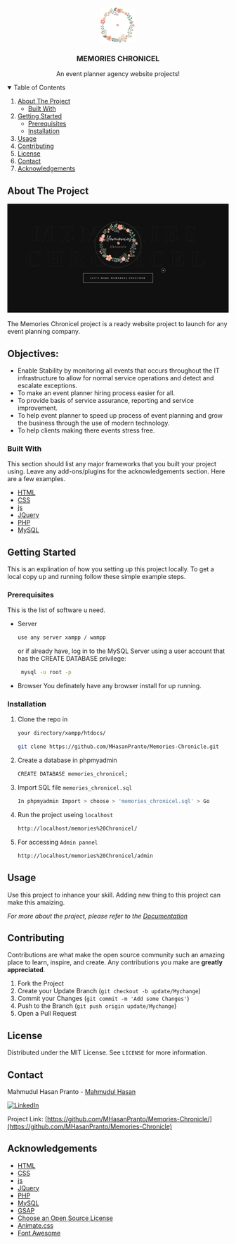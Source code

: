 <!--
*** Hi I'm Mahmudul Hasan Pranto
*** Thanks for checking out this Project. If you have a suggestion
*** that would make this better, please fork the repo and create a pull request
*** Thanks again! :D
-->



<br />
<p align="center">
  <a href="https://github.com/MHasanPranto/Memories-Chronicle">
    <img src="./logo.png" alt="Logo" width="80" height="80">
  </a>

  <h3 align="center">MEMORIES CHRONICEL</h3>

  <p align="center">
    An event planner agency website projects!
  </p>
</p>

<details open="open">
  <summary>Table of Contents</summary>
  <ol>
    <li>
      <a href="#about-the-project">About The Project</a>
      <ul>
        <li><a href="#built-with">Built With</a></li>
      </ul>
    </li>
    <li>
      <a href="#getting-started">Getting Started</a>
      <ul>
        <li><a href="#prerequisites">Prerequisites</a></li>
        <li><a href="#installation">Installation</a></li>
      </ul>
    </li>
    <li><a href="#usage">Usage</a></li>   
    <li><a href="#contributing">Contributing</a></li>
    <li><a href="#license">License</a></li>
    <li><a href="#contact">Contact</a></li>
    <li><a href="#acknowledgements">Acknowledgements</a></li>
  </ol>
</details>


## About The Project

![website-screenshot]

The Memories Chronicel project is a ready website project to launch for any event planning company.
## Objectives:

 * Enable Stability by monitoring all events that occurs throughout the IT infrastructure to allow for normal service operations and detect and escalate exceptions.
 * To make an event planner hiring process easier for all.
 * To provide basis of service assurance, reporting and service improvement.
 * To help event planner to speed up process of event planning and grow the business through the use of modern technology.
 * To help clients making there events stress free.


### Built With

This section should list any major frameworks that you built your project using. Leave any add-ons/plugins for the acknowledgements section. Here are a few examples.
* [HTML](https://www.w3schools.com/html/)
* [CSS](https://www.w3schools.com/css/)
* [js](https://www.w3schools.com/js/)
* [JQuery](https://jquery.com)
* [PHP](https://www.w3schools.com/php/)
* [MySQL](https://mysqltutorial.org)


## Getting Started

This is an explination of how you setting up this project locally.
To get a local copy up and running follow these simple example steps.

### Prerequisites

This is the list of software u need.
* Server
  ```sh
  use any server xampp / wampp
  ```
  or if already have, log in to the MySQL Server using a user account that has the CREATE DATABASE privilege:
  ```sh
   mysql -u root -p
   ```
* Browser
  You definately have any browser install for up running.

### Installation

1. Clone the repo in
   ```sh
   your directory/xampp/htdocs/
   ```
   ```sh
   git clone https://github.com/MHasanPranto/Memories-Chronicle.git
   ```
2. Create a database in phpmyadmin
   ```sh
   CREATE DATABASE memories_chronicel;
   ```
3. Import SQL file `memories_chronicel.sql`
   ```sh
   In phpmyadmin Import > choose > 'memories_chronicel.sql' > Go
   ```
4. Run the project useing `localhost`
   ```sh
   http://localhost/memories%20Chronicel/
   ```
5. For accessing `Admin pannel`
   ```sh
   http://localhost/memories%20Chronicel/admin
   ```

## Usage

Use this project to inhance your skill. Adding new thing to this project can make this amaizing.

_For more about the project, please refer to the [Documentation](https://drive.google.com/file/d/1DH1VQevxy9yHPPUkajDlRPPQh-N_riUK/view?ths=true)_


## Contributing

Contributions are what make the open source community such an amazing place to learn, inspire, and create. Any contributions you make are **greatly appreciated**.

1. Fork the Project
2. Create your Update Branch (`git checkout -b update/Mychange`)
3. Commit your Changes (`git commit -m 'Add some Changes'`)
4. Push to the Branch (`git push origin update/Mychange`)
5. Open a Pull Request


## License

Distributed under the MIT License. See `LICENSE` for more information.

## Contact

Mahmudul Hasan Pranto - [Mahmudul Hasan](https://www.linkedin.com/in/mahmudul-hasan-47124b172/) 

[![LinkedIn][linkedin-shield]][linkedin-url]

Project Link: [https://github.com/MHasanPranto/Memories-Chronicle/](https://github.com/MHasanPranto/Memories-Chronicle)




## Acknowledgements
* [HTML](https://www.w3schools.com/html/)
* [CSS](https://www.w3schools.com/css/)
* [js](https://www.w3schools.com/js/)
* [JQuery](https://jquery.com)
* [PHP](https://www.w3schools.com/php/)
* [MySQL](https://mysqltutorial.org)
* [GSAP](https://greensock.com/gsap/)
* [Choose an Open Source License](https://choosealicense.com)
* [Animate.css](https://daneden.github.io/animate.css)
* [Font Awesome](https://fontawesome.com)



[linkedin-shield]: https://img.shields.io/badge/-LinkedIn-black.svg?style=for-the-badge&logo=linkedin&colorB=555
[linkedin-url]: https://www.linkedin.com/in/mahmudul-hasan-47124b172/
[website-screenshot]: 1.png
